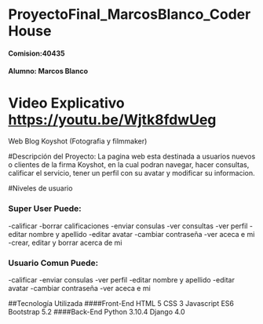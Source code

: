 # ProyectoFinal_MarcosBlanco_CoderHouse
 
#### Comision:40435
#### Alumno: Marcos Blanco
 
# Video Explicativo https://youtu.be/Wjtk8fdwUeg
 
 Web Blog Koyshot (Fotografia y filmmaker)
 
#Descripción del Proyecto:
La pagina web esta destinada a usuarios nuevos o clientes de la firma Koyshot, en la cual podran
navegar, hacer consultas, calificar el servicio, tener un perfil con su avatar y modificar su informacion.

#Niveles de usuario
### Super User Puede:
  -calificar
  -borrar calificaciones
  -enviar consulas
  -ver consultas
  -ver perfil
  -editar nombre y apellido
  -editar avatar
  -cambiar contraseña
  -ver aceca e mi
  -crear, editar y borrar acerca de mi
### Usuario Comun Puede:
  -calificar
  -enviar consulas
  -ver perfil
  -editar nombre y apellido
  -editar avatar
  -cambiar contraseña
  -ver aceca e mi
 
 
 
##Tecnología Utilizada
####Front-End
HTML 5
CSS 3
Javascript ES6
Bootstrap 5.2
####Back-End
Python 3.10.4
Django 4.0
